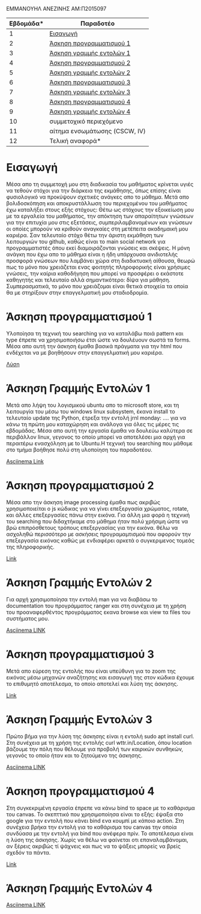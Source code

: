 ΕΜΜΑΝΟΥΗΛ ΑΝΕΖΙΝΗΣ
ΑΜ:Π2015097


| Εβδομάδα* | Παραδοτέο |
| --- | --- |
| 1 | [Εισαγωγή](#Εισαγωγή) |
| 2 | [Άσκηση προγραμματισμού 1](#Άσκηση-προγραμματισμού-1) |
| 3 | [Άσκηση γραμμής εντολών 1](#Άσκηση-Γραμμής-Εντολών-1) |
| 4 | [Άσκηση προγραμματισμού 2](#Άσκηση-προγραμματισμού-2)|
| 5 | [Άσκηση γραμμής εντολών 2](#Άσκηση-γραμμής-εντολών-2) |
| 6 | [Άσκηση προγραμματισμού 3](#Άσκηση-προγραμματισμού-3) |
| 7 | [Άσκηση γραμμής εντολών 3](#Άσκηση-γραμμής-εντολών-3)|
| 8 | [Άσκηση προγραμματισμού 4](#Άσκηση-προγραμματισμού-4) |
| 9 | [Άσκηση γραμμής εντολών 4](#Άσκηση-γραμμής-εντολών-4) |
| 10 | συμμετοχικό περιεχόμενο |
| 11 | αίτημα ενσωμάτωσης (CSCW, IV) |
| 12 | Τελική αναφορά* |

# Εισαγωγή
Μέσα απο τη συμμετοχή μου στη διαδικασία του μαθήματος κρίνεται υγιές να τεθούν στόχοι για την διάρκεια της εκμάθησης, όπως επίσης είναι φυσιολογικό να προκύψουν σχετικές ανάγκες
απο το μάθημα. Μετά απο βολιδοσκόπηση και αποκρυστάλλωση του περιεχομένου του μαθήματος έχω καταλήξει στους εξής στόχους: Θέτω ως στόχους την εξοικείωση μου με τα εργαλεία του
μαθήματος, την απόκτηση των απαραίτητων γνώσεων για την επιτυχία μου στις εξετάσεις, συμπεριλαμβανομένων και γνώσεων οι οποίες μπορούν να κριθούν αναγκαίες στη μετέπειτα
ακαδημαική μου καριέρα. Σαν τελευταίο στόχο θέτω την άριστη εκμάθηση των λειτουργιών του github, καθώς είναι το main social network για προγραμματιστές όπου εκεί διαμοιράζονται
γνώσεις και σκέψεις. Η μόνη ανάγκη που έχω απο το μάθημα είναι η ήδη υπάρχουσα ανιδιοτελής προσφορά γνώσεων που λαμβάνει χώρα στη διαδικτυακή αίθουσα, θεωρώ πως το μόνο που
χρειάζεται ενας φοιτητής πληροφορικής είναι χρήσιμες γνώσεις, την καίρια καθοδήγηση που μπορεί να προσφέρει ο εκάστοτε καθηγητής και τελευταίο αλλά σημαντικότερο: δίψα για μάθηση.
Συμπερασματικά, το μόνο που χρειάζομαι είναι θετικά στοιχεία τα οποία θα με στηρίξουν στην επαγγελματική μου σταδιοδρομία.

# Άσκηση προγραμματισμού 1

Υλοποίησα τη τεχνική του searching για να καταλάβω ποιά pattern και type έπρεπε να χρησιμοποιήσω έτσι ώστε να δουλέυουν σωστά τα forms. Μέσα απο αυτή την άσκηση έμαθα βασικά πράγματα για την html που ενδέχεται να με βοηθήσουν στην επαγγελματική μου καριέρα.

[Λύση](https://github.com/p15anez/site/blob/2015097/_remix/form-validation.md)

# Άσκηση Γραμμής Εντολών 1

Μετά απο λήψη του λογισμικού ubuntu απο το microsoft store, και τη λειτουργία του μέσω του windows linux subsystem, έκανα install το τελευταίo update της Python, έτρεξα την εντολή jrnl monday: .... για να κάνω τη πρώτη μου καταχώρηση και ανάλογα για όλες τις μέρες τις εβδομάδας. Μέσα απο αυτή την εργασία έμαθα να δουλεύω καλύτερα σε περιβάλλον linux, γεγονος το οποίο μπορεί να αποτελέσει μια αρχή για περαιτέρω ενασχόληση με to Ubuntu.H τεχνική του searching που μάθαμε στο τμήμα βοήθησε πολύ στη υλοποίηση του παραδοτέου.

[Asciinema Link](https://asciinema.org/a/367730)

# Άσκηση προγραμματισμού 2

Μέσα απο την άσκηση image processing έμαθα πως ακριβώς χρησιμοποιείται ο js κώδικας για να γίνει επεξεργασία χρώματος, rotate, και άλλες επεξεργασίες πάνω στην εικόνα. Για άλλη μια φορά η τεχνική του searching που διδαχτήκαμε στο μάθημα ήταν πολύ χρήσιμη ώστε να βρώ επιπρόσθετους τρόπους επεξεργασίας για την εικόνα. θέλω να ασχοληθώ περισσότερο με ασκήσεις προγραμαμτισμού που αφορούν την επεξεργασία εικόνας καθώς με ενδιαφέρει αρκετά ο συγκεριμενος τομεάς της πληροφορικής.

[Link](https://github.com/p15anez/site/blob/2015097/_remix/image-filter.md)

# Άσκηση Γραμμής Εντολών 2
Για αρχή χρησιμοποίησα την εντολή man για να διαβάσω το documentation του προγράμματος ranger και στη συνέχεια με τη χρήση του προαναφερθέντος προγράμματος εκανα browse και view τα files του συστήματος μου.

[Asciinema LINK](https://asciinema.org/a/371387)

# Άσκηση προγραμματισμού 3
Μετά απο εύρεση της εντολής που είναι υπεύθυνη για το zoom της εικόνας μέσω μηχανών αναζήτησης και εισαγωγή της στον κώδικα έχουμε το επιθυμητό αποτέλεσμα, το οποίο αποτελεί και λύση της άσκησης.

[Link](https://github.com/p15anez/site/blob/2015097/_remix/image-zoom.md)


# Άσκηση Γραμμής Εντολών 3
Πρώτο βήμα για την λύση της άσκησης είναι η εντολή sudo apt install curl. Στη συνέχεια με τη χρήση της εντολής curl wttr.in/Location, όπου location βάζουμε την πόλη που θέλουμε για προβολή των καιρικών συνθηκών, γεγονός το οποίο ήταν και το ζητούμενο της άσκησης.

[Asciinema LINK](https://asciinema.org/a/374045)


# Άσκηση προγραμματισμού 4
Στη συγκεκριμένη εργασία έπρεπε να κάνω bind το space με το καθάρισμα του canvas. Το σκεπττικό που χρησιμοποίησα είναι το εξής: έψαξα στο google για την εντολή που κάνει bind ενα κουμπί με κάποιο action. Στη συνέχεια βρήκα την εντολή για το καθάρισμα του canvas την οποία συνδύασα με την εντολή για bind που ανέφερα πρίν. Το αποτέλεσμα είναι η λύση της άσκησης. Χωρίς να θέλω να φαίνεται οτι επαναλαμβάνομαι, αν ξέρεις ακριβώς τί ψάχνεις και πως να το ψάξεις μπορείς να βρείς σχεδόν τα πάντα.

[Link](https://github.com/p15anez/site/blob/2015097/_remix/mouse-draw.md)

# Άσκηση Γραμμής Εντολών 4


[Asciinema LINK](https://asciinema.org/a/377815)
